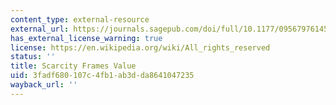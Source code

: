 ```yaml
---
content_type: external-resource
external_url: https://journals.sagepub.com/doi/full/10.1177/0956797614563958
has_external_license_warning: true
license: https://en.wikipedia.org/wiki/All_rights_reserved
status: ''
title: Scarcity Frames Value
uid: 3fadf680-107c-4fb1-ab3d-da8641047235
wayback_url: ''
---
```

